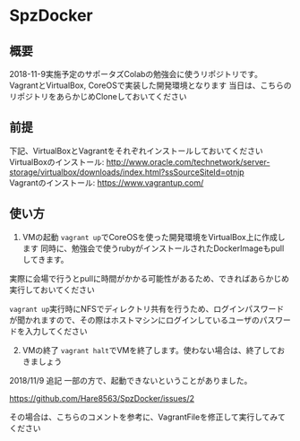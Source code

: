 # SpzDocker
## 概要
2018-11-9実施予定のサポータズColabの勉強会に使うリポジトリです。
VagrantとVirtualBox, CoreOSで実装した開発環境となります
当日は、こちらのリポジトリをあらかじめCloneしておいてください

## 前提
下記、VirtualBoxとVagrantをそれぞれインストールしておいてください  
VirtualBoxのインストール: http://www.oracle.com/technetwork/server-storage/virtualbox/downloads/index.html?ssSourceSiteId=otnjp  
Vagrantのインストール: https://www.vagrantup.com/  

## 使い方
1. VMの起動
`vagrant up`でCoreOSを使った開発環境をVirtualBox上に作成します
同時に、勉強会で使うrubyがインストールされたDockerImageもpullしてきます。

実際に会場で行うとpullに時間がかかる可能性があるため、できればあらかじめ実行しておいてください

`vagrant up`実行時にNFSでディレクトリ共有を行うため、ログインパスワードが聞かれますので、その際はホストマシンにログインしているユーザのパスワードを入力してください

2. VMの終了
`vagrant halt`でVMを終了します。使わない場合は、終了しておきましょう


2018/11/9 追記
一部の方で、起動できないということがありました。

https://github.com/Hare8563/SpzDocker/issues/2

その場合は、こちらのコメントを参考に、VagrantFileを修正して実行してみてください
